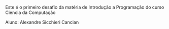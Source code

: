 Este é o primeiro desafio da matéria de Introdução a Programação do curso Ciencia da Computação

Aluno: Alexandre Sicchieri Cancian
